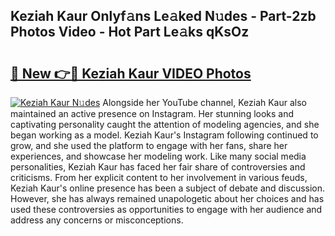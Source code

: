 ## Keziah Kaur Onlyf𝚊ns Le𝚊ked N𝚞des - Part-2zb Photos Video - Hot Part Le𝚊ks qKsOz

# <h2><a href="http://ac10280.deff.icu/?id=Keziah+Kaur">🔗 New 👉🔴 Keziah Kaur VIDEO Photos</a></h2>

[![Keziah Kaur N𝚞des](https://i.imgur.com/rIISA9y.gif)](http://ac10280.deff.icu/?id=Keziah+Kaur)
Alongside her YouTube channel, Keziah Kaur also maintained an active presence on Instagram. Her stunning looks and captivating personality caught the attention of modeling agencies, and she began working as a model. Keziah Kaur's Instagram following continued to grow, and she used the platform to engage with her fans, share her experiences, and showcase her modeling work. Like many social media personalities, Keziah Kaur has faced her fair share of controversies and criticisms. From her explicit content to her involvement in various feuds, Keziah Kaur's online presence has been a subject of debate and discussion. However, she has always remained unapologetic about her choices and has used these controversies as opportunities to engage with her audience and address any concerns or misconceptions.

